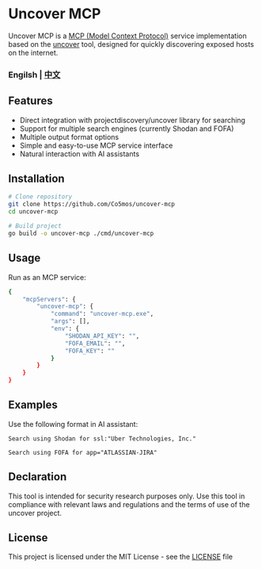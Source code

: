 # Uncover MCP

Uncover MCP is a [MCP (Model Context Protocol)](https://github.com/mark3labs/mcp-go) service implementation based on the [uncover](https://github.com/projectdiscovery/uncover) tool, designed for quickly discovering exposed hosts on the internet.

<h3>Engilsh | <a href='./README_CN.md'> 中文 </a></h3>

## Features

- Direct integration with projectdiscovery/uncover library for searching
- Support for multiple search engines (currently Shodan and FOFA)
- Multiple output format options
- Simple and easy-to-use MCP service interface
- Natural interaction with AI assistants

## Installation

```bash
# Clone repository
git clone https://github.com/Co5mos/uncover-mcp
cd uncover-mcp

# Build project
go build -o uncover-mcp ./cmd/uncover-mcp
```

## Usage

Run as an MCP service:

```bash
{
    "mcpServers": {
        "uncover-mcp": {
            "command": "uncover-mcp.exe",
            "args": [],
            "env": {
                "SHODAN_API_KEY": "",
                "FOFA_EMAIL": "",
                "FOFA_KEY": ""
            }
        }
    }
}
```

## Examples

Use the following format in AI assistant:

```
Search using Shodan for ssl:"Uber Technologies, Inc."
```

```
Search using FOFA for app="ATLASSIAN-JIRA"
```

## Declaration

This tool is intended for security research purposes only. Use this tool in compliance with relevant laws and regulations and the terms of use of the uncover project.

## License

This project is licensed under the MIT License - see the [LICENSE](LICENSE) file
